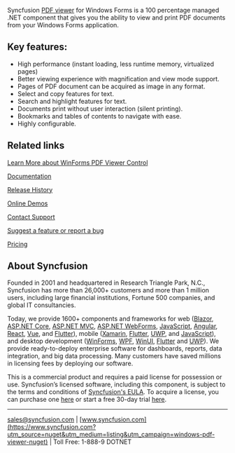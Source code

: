 Syncfusion [PDF viewer](https://www.syncfusion.com/winforms-ui-controls/pdf-viewer?utm_source=nuget&utm_medium=listing&utm_campaign=windows-pdf-viewer-nuget) for Windows Forms is a 100 percentage managed .NET component that gives you the ability to view and print PDF documents from your Windows Forms application.

## Key features:
* High performance (instant loading, less runtime memory, virtualized pages) 
* Better viewing experience with magnification and view mode support.
* Pages of PDF document can be acquired as image in any format.
* Select and copy features for text.
* Search and highlight features for text.
* Documents print without user interaction (silent printing).
* Bookmarks and tables of contents to navigate with ease.
* Highly configurable.

## Related links
[Learn More about WinForms PDF Viewer Control](https://www.syncfusion.com/winforms-ui-controls/pdf-viewer?utm_source=nuget&utm_medium=listing&utm_campaign=windows-pdf-viewer-nuget)

[Documentation]( https://help.syncfusion.com/windowsforms/pdfviewer/overview?utm_source=nuget&utm_medium=listing&utm_campaign=windows-pdf-viewer-nuget)

[Release History](https://help.syncfusion.com/windowsforms/release-notes/v19.4.0.42?utm_source=nuget&utm_medium=listing&utm_campaign=windows-pdf-viewer-nuget)

[Online Demos](https://github.com/syncfusion/winforms-demos/?utm_source=nuget&utm_medium=listing&utm_campaign=windows-pdf-viewer-nuget)

[Contact Support](https://www.syncfusion.com/support/directtrac/incidents/newincident/?utm_source=nuget&utm_medium=listing&utm_campaign=windows-pdf-viewer-nuget)

[Suggest a feature or report a bug](https://www.syncfusion.com/feedback/winforms?utm_source=nuget&utm_medium=listing&utm_campaign=windows-pdf-viewer-nuget)

[Pricing](https://www.syncfusion.com/sales/products/windowsforms?utm_source=nuget&utm_medium=listing&utm_campaign=windows-pdf-viewer-nuget)

## About Syncfusion
Founded in 2001 and headquartered in Research Triangle Park, N.C., Syncfusion has more than 26,000+ customers and more than 1 million users, including large financial institutions, Fortune 500 companies, and global IT consultancies.

Today, we provide 1600+ components and frameworks for web ([Blazor](https://www.syncfusion.com/blazor-components?utm_source=nuget&utm_medium=listing&utm_campaign=windows-pdf-viewer-nuget), [ASP.NET Core](https://www.syncfusion.com/aspnet-core-ui-controls?utm_source=nuget&utm_medium=listing&utm_campaign=windows-pdf-viewer-nuget), [ASP.NET MVC](https://www.syncfusion.com/aspnet-mvc-ui-controls?utm_source=nuget&utm_medium=listing&utm_campaign=windows-pdf-viewer-nuget), [ASP.NET WebForms](https://www.syncfusion.com/jquery/aspnet-webforms-ui-controls?utm_source=nuget&utm_medium=listing&utm_campaign=windows-pdf-viewer-nuget), [JavaScript](https://www.syncfusion.com/javascript-ui-controls?utm_source=nuget&utm_medium=listing&utm_campaign=windows-pdf-viewer-nuget), [Angular](https://www.syncfusion.com/angular-ui-components?utm_source=nuget&utm_medium=listing&utm_campaign=windows-pdf-viewer-nuget), [React](https://www.syncfusion.com/react-ui-components?utm_source=nuget&utm_medium=listing&utm_campaign=windows-pdf-viewer-nuget), [Vue](https://www.syncfusion.com/vue-ui-components?utm_source=nuget&utm_medium=listing&utm_campaign=windows-pdf-viewer-nuget), and [Flutter](https://www.syncfusion.com/flutter-widgets?utm_source=nuget&utm_medium=listing&utm_campaign=windows-pdf-viewer-nuget)), mobile ([Xamarin](https://www.syncfusion.com/xamarin-ui-controls?utm_source=nuget&utm_medium=listing&utm_campaign=windows-pdf-viewer-nuget), [Flutter](https://www.syncfusion.com/flutter-widgets?utm_source=nuget&utm_medium=listing&utm_campaign=windows-pdf-viewer-nuget), [UWP](https://www.syncfusion.com/uwp-ui-controls?utm_source=nuget&utm_medium=listing&utm_campaign=windows-pdf-viewer-nuget), and [JavaScript](https://www.syncfusion.com/javascript-ui-controls?utm_source=nuget&utm_medium=listing&utm_campaign=windows-pdf-viewer-nuget)), and desktop development ([WinForms](https://www.syncfusion.com/winforms-ui-controls?utm_source=nuget&utm_medium=listing&utm_campaign=windows-pdf-viewer-nuget), [WPF](https://www.syncfusion.com/wpf-ui-controls?utm_source=nuget&utm_medium=listing&utm_campaign=windows-pdf-viewer-nuget), [WinUI](https://www.syncfusion.com/winui-controls?utm_source=nuget&utm_medium=listing&utm_campaign=windows-pdf-viewer-nuget), [Flutter](https://www.syncfusion.com/flutter-widgets?utm_source=nuget&utm_medium=listing&utm_campaign=windows-pdf-viewer-nuget) and [UWP](https://www.syncfusion.com/uwp-ui-controls?utm_source=nuget&utm_medium=listing&utm_campaign=windows-pdf-viewer-nuget)). We provide ready-to-deploy enterprise software for dashboards, reports, data integration, and big data processing. Many customers have saved millions in licensing fees by deploying our software.


This is a commercial product and requires a paid license for possession or use. Syncfusion’s licensed software, including this component, is subject to the terms and conditions of [Syncfusion's EULA](https://www.syncfusion.com/eula/es/?utm_source=nuget&utm_medium=listing&utm_campaign=windows-pdf-viewer-nuget). To acquire a license, you can purchase one [here]( https://www.syncfusion.com/sales/products/windowsforms?utm_source=nuget&utm_medium=listing&utm_campaign=windows-pdf-viewer-nuget) or start a free 30-day trial [here](https://www.syncfusion.com/account/manage-trials/start-trials?utm_source=nuget&utm_medium=listing&utm_campaign=windows-pdf-viewer-nuget).

___

[sales@syncfusion.com](mailto:sales@syncfusion.com?Subject=Syncfusion%20Notifications%20WinUI-%20NuGet) | [www.syncfusion.com](https://www.syncfusion.com?utm_source=nuget&utm_medium=listing&utm_campaign=windows-pdf-viewer-nuget) | Toll Free: 1-888-9 DOTNET


